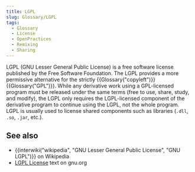 ```yaml
---
title: LGPL
slug: Glossary/LGPL
tags:
  - Glossary
  - License
  - OpenPractices
  - Remixing
  - Sharing
---
```

LGPL (GNU Lesser General Public License) is a free software license published by the Free Software Foundation. The LGPL provides a more permissive alternative for the strictly {{Glossary("copyleft")}} {{Glossary("GPL")}}. While any derivative work using a GPL-licensed program must be released under the same terms (free to use, share, study, and modify), the LGPL only requires the LGPL-licensed component of the derivative program to continue using the LGPL, not the whole program. LGPL is usually used to license shared components such as libraries (`.dll`, `.so`, `.jar`, etc.).

## See also

- {{interwiki("wikipedia", "GNU Lesser General Public License", "GNU LGPL")}} on Wikipedia
- [LGPL License](https://www.gnu.org/copyleft/lesser.html) text on gnu.org
